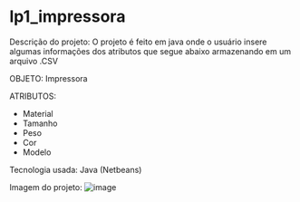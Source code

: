 # lp1_impressora
Descrição do projeto:
O projeto é feito em java onde o usuário insere algumas informações dos atributos que segue abaixo armazenando em um arquivo .CSV

OBJETO: Impressora

ATRIBUTOS:
- Material
- Tamanho
- Peso
- Cor
- Modelo

Tecnologia usada: Java (Netbeans)

Imagem do projeto:
![image](https://user-images.githubusercontent.com/83841092/190927324-744afe78-cd47-434e-8f70-c67541ab570b.png)



